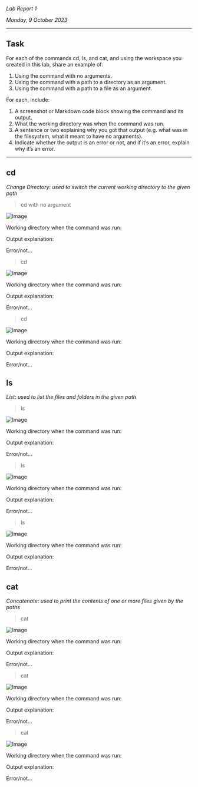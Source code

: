 *Lab Report 1*

*Monday, 9 October 2023*

---

## Task

For each of the commands cd, ls, and cat, and using the workspace you created in this lab, share an example of:
1. Using the command with no arguments.
2. Using the command with a path to a directory as an argument.
3. Using the command with a path to a file as an argument.

For each, include:
1. A screenshot or Markdown code block showing the command and its output.
2. What the working directory was when the command was run.
3. A sentence or two explaining why you got that output (e.g. what was in the filesystem, what it meant to have no arguments).
4. Indicate whether the output is an error or not, and if it’s an error, explain why it’s an error.

---

## cd
*Change Directory: used to switch the current working directory to the given path*

> cd with no argument

![Image](http://url/a.png)

Working directory when the command was run:

Output explanation:

Error/not...

> cd <directory>

![Image](http://url/a.png)

Working directory when the command was run:

Output explanation:

Error/not...

> cd <file>

![Image](http://url/a.png)

Working directory when the command was run:

Output explanation:

Error/not...

## ls
*List: used to list the files and folders in the given path*

> ls

![Image](http://url/a.png)

Working directory when the command was run:

Output explanation:

Error/not...

> ls <directory>

![Image](http://url/a.png)

Working directory when the command was run:

Output explanation:

Error/not...

> ls <file>

![Image](http://url/a.png)

Working directory when the command was run:

Output explanation:

Error/not...

## cat
*Concatenate: used to print the contents of one or more files given by the paths*

> cat

![Image](http://url/a.png)

Working directory when the command was run:

Output explanation:

Error/not...

> cat <directory>

![Image](http://url/a.png)

Working directory when the command was run:

Output explanation:

Error/not...

> cat <file>

![Image](http://url/a.png)

Working directory when the command was run:

Output explanation:

Error/not...
